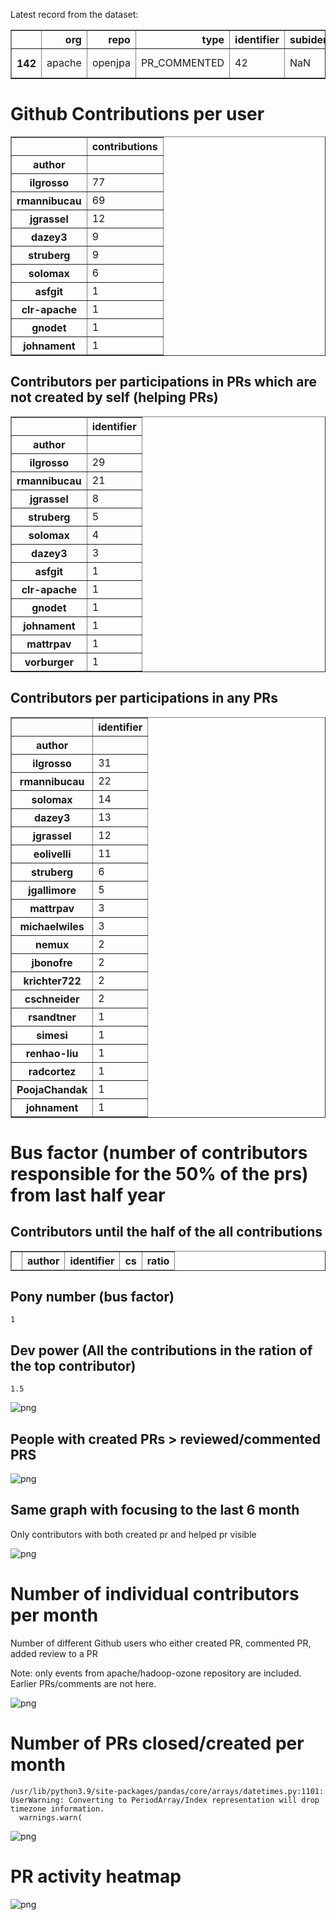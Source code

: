 Latest record from the dataset:




<div>
<table border="1" class="dataframe">
  <thead>
    <tr style="text-align: right;">
      <th></th>
      <th>org</th>
      <th>repo</th>
      <th>type</th>
      <th>identifier</th>
      <th>subidentifier</th>
      <th>date</th>
      <th>author</th>
      <th>owner</th>
      <th>project</th>
    </tr>
  </thead>
  <tbody>
    <tr>
      <th>142</th>
      <td>apache</td>
      <td>openjpa</td>
      <td>PR_COMMENTED</td>
      <td>42</td>
      <td>NaN</td>
      <td>2020-12-14 13:18:32+00:00</td>
      <td>struberg</td>
      <td>michaelwiles</td>
      <td>openjpa</td>
    </tr>
  </tbody>
</table>
</div>



# Github Contributions per user





<div>
<table border="1" class="dataframe">
  <thead>
    <tr style="text-align: right;">
      <th></th>
      <th>contributions</th>
    </tr>
    <tr>
      <th>author</th>
      <th></th>
    </tr>
  </thead>
  <tbody>
    <tr>
      <th>ilgrosso</th>
      <td>77</td>
    </tr>
    <tr>
      <th>rmannibucau</th>
      <td>69</td>
    </tr>
    <tr>
      <th>jgrassel</th>
      <td>12</td>
    </tr>
    <tr>
      <th>dazey3</th>
      <td>9</td>
    </tr>
    <tr>
      <th>struberg</th>
      <td>9</td>
    </tr>
    <tr>
      <th>solomax</th>
      <td>6</td>
    </tr>
    <tr>
      <th>asfgit</th>
      <td>1</td>
    </tr>
    <tr>
      <th>clr-apache</th>
      <td>1</td>
    </tr>
    <tr>
      <th>gnodet</th>
      <td>1</td>
    </tr>
    <tr>
      <th>johnament</th>
      <td>1</td>
    </tr>
  </tbody>
</table>
</div>



## Contributors per participations in PRs which are not created by self (helping PRs)




<div>
<table border="1" class="dataframe">
  <thead>
    <tr style="text-align: right;">
      <th></th>
      <th>identifier</th>
    </tr>
    <tr>
      <th>author</th>
      <th></th>
    </tr>
  </thead>
  <tbody>
    <tr>
      <th>ilgrosso</th>
      <td>29</td>
    </tr>
    <tr>
      <th>rmannibucau</th>
      <td>21</td>
    </tr>
    <tr>
      <th>jgrassel</th>
      <td>8</td>
    </tr>
    <tr>
      <th>struberg</th>
      <td>5</td>
    </tr>
    <tr>
      <th>solomax</th>
      <td>4</td>
    </tr>
    <tr>
      <th>dazey3</th>
      <td>3</td>
    </tr>
    <tr>
      <th>asfgit</th>
      <td>1</td>
    </tr>
    <tr>
      <th>clr-apache</th>
      <td>1</td>
    </tr>
    <tr>
      <th>gnodet</th>
      <td>1</td>
    </tr>
    <tr>
      <th>johnament</th>
      <td>1</td>
    </tr>
    <tr>
      <th>mattrpav</th>
      <td>1</td>
    </tr>
    <tr>
      <th>vorburger</th>
      <td>1</td>
    </tr>
  </tbody>
</table>
</div>



## Contributors per participations in any PRs




<div>
<table border="1" class="dataframe">
  <thead>
    <tr style="text-align: right;">
      <th></th>
      <th>identifier</th>
    </tr>
    <tr>
      <th>author</th>
      <th></th>
    </tr>
  </thead>
  <tbody>
    <tr>
      <th>ilgrosso</th>
      <td>31</td>
    </tr>
    <tr>
      <th>rmannibucau</th>
      <td>22</td>
    </tr>
    <tr>
      <th>solomax</th>
      <td>14</td>
    </tr>
    <tr>
      <th>dazey3</th>
      <td>13</td>
    </tr>
    <tr>
      <th>jgrassel</th>
      <td>12</td>
    </tr>
    <tr>
      <th>eolivelli</th>
      <td>11</td>
    </tr>
    <tr>
      <th>struberg</th>
      <td>6</td>
    </tr>
    <tr>
      <th>jgallimore</th>
      <td>5</td>
    </tr>
    <tr>
      <th>mattrpav</th>
      <td>3</td>
    </tr>
    <tr>
      <th>michaelwiles</th>
      <td>3</td>
    </tr>
    <tr>
      <th>nemux</th>
      <td>2</td>
    </tr>
    <tr>
      <th>jbonofre</th>
      <td>2</td>
    </tr>
    <tr>
      <th>krichter722</th>
      <td>2</td>
    </tr>
    <tr>
      <th>cschneider</th>
      <td>2</td>
    </tr>
    <tr>
      <th>rsandtner</th>
      <td>1</td>
    </tr>
    <tr>
      <th>simesi</th>
      <td>1</td>
    </tr>
    <tr>
      <th>renhao-liu</th>
      <td>1</td>
    </tr>
    <tr>
      <th>radcortez</th>
      <td>1</td>
    </tr>
    <tr>
      <th>PoojaChandak</th>
      <td>1</td>
    </tr>
    <tr>
      <th>johnament</th>
      <td>1</td>
    </tr>
  </tbody>
</table>
</div>



# Bus factor (number of contributors responsible for the 50% of the prs) from last half year

## Contributors until the half of the all contributions




<div>
<table border="1" class="dataframe">
  <thead>
    <tr style="text-align: right;">
      <th></th>
      <th>author</th>
      <th>identifier</th>
      <th>cs</th>
      <th>ratio</th>
    </tr>
  </thead>
  <tbody>
  </tbody>
</table>
</div>



## Pony number (bus factor)




    1



## Dev power (All the contributions in the ration of the top contributor)




    1.5




    
![png](github-contributions_files/github-contributions_18_0.png)
    


## People with created PRs > reviewed/commented PRS


    
![png](github-contributions_files/github-contributions_21_0.png)
    


## Same graph with focusing to the last 6 month

Only contributors with both created pr and helped pr visible


    
![png](github-contributions_files/github-contributions_25_0.png)
    


# Number of individual contributors per month

Number of different Github users who either created PR, commented PR, added review to a PR

Note: only events from apache/hadoop-ozone repository are included. Earlier PRs/comments are not here.


    
![png](github-contributions_files/github-contributions_28_0.png)
    


# Number of PRs closed/created per month

    /usr/lib/python3.9/site-packages/pandas/core/arrays/datetimes.py:1101: UserWarning: Converting to PeriodArray/Index representation will drop timezone information.
      warnings.warn(



    
![png](github-contributions_files/github-contributions_31_0.png)
    


# PR activity heatmap


    
![png](github-contributions_files/github-contributions_34_0.png)
    

